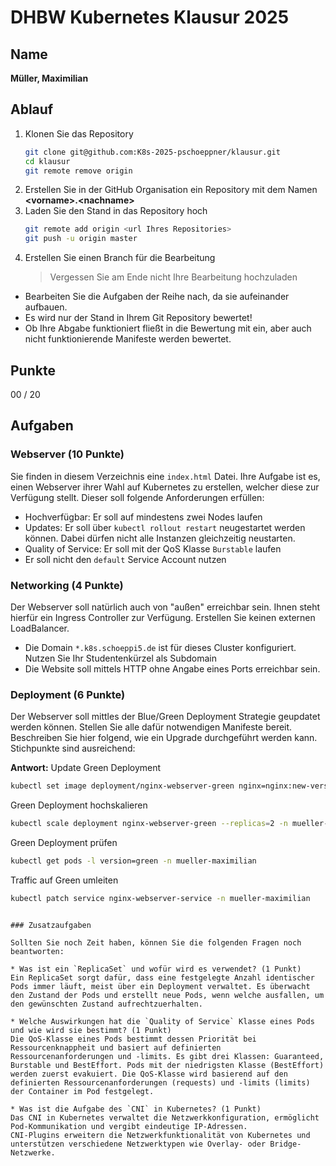 # DHBW Kubernetes Klausur 2025

## Name

**Müller, Maximilian**

## Ablauf

1. Klonen Sie das Repository
    ```bash
    git clone git@github.com:K8s-2025-pschoeppner/klausur.git
    cd klausur
    git remote remove origin
    ```
2. Erstellen Sie in der GitHub Organisation ein Repository mit dem Namen **\<vorname>.\<nachname>**
3. Laden Sie den Stand in das Repository hoch
   ```bash
   git remote add origin <url Ihres Repositories>
   git push -u origin master
   ```
4. Erstellen Sie einen Branch für die Bearbeitung
   > Vergessen Sie am Ende nicht Ihre Bearbeitung hochzuladen

* Bearbeiten Sie die Aufgaben der Reihe nach, da sie aufeinander aufbauen.
* Es wird nur der Stand in Ihrem Git Repository bewertet!
* Ob Ihre Abgabe funktioniert fließt in die Bewertung mit ein, aber auch nicht funktionierende Manifeste werden bewertet.

## Punkte

00 / 20

## Aufgaben

### Webserver (10 Punkte)

Sie finden in diesem Verzeichnis eine `index.html` Datei. Ihre Aufgabe ist es, einen Webserver ihrer Wahl auf Kubernetes zu erstellen, welcher diese zur Verfügung stellt. Dieser soll folgende Anforderungen erfüllen:

* Hochverfügbar: Er soll auf mindestens zwei Nodes laufen
* Updates: Er soll über `kubectl rollout restart` neugestartet werden können. Dabei dürfen nicht alle Instanzen gleichzeitig neustarten.
* Quality of Service: Er soll mit der QoS Klasse `Burstable` laufen
* Er soll nicht den `default` Service Account nutzen

### Networking (4 Punkte)

Der Webserver soll natürlich auch von "außen" erreichbar sein. Ihnen steht hierfür ein Ingress Controller zur Verfügung. Erstellen Sie keinen externen LoadBalancer.

* Die Domain `*.k8s.schoeppi5.de` ist für dieses Cluster konfiguriert. Nutzen Sie Ihr Studentenkürzel als Subdomain
* Die Website soll mittels HTTP ohne Angabe eines Ports erreichbar sein.

### Deployment (6 Punkte)

Der Webserver soll mittles der Blue/Green Deployment Strategie geupdatet werden können. Stellen Sie alle dafür notwendigen Manifeste bereit. Beschreiben Sie hier folgend, wie ein Upgrade durchgeführt werden kann. Stichpunkte sind ausreichend:

**Antwort:**
Update Green Deployment  
```bash
kubectl set image deployment/nginx-webserver-green nginx=nginx:new-version -n mueller-maximilian
```
Green Deployment hochskalieren  
```bash
kubectl scale deployment nginx-webserver-green --replicas=2 -n mueller-maximilian
```
Green Deployment prüfen  
```bash
kubectl get pods -l version=green -n mueller-maximilian
```
Traffic auf Green umleiten  
```bash
kubectl patch service nginx-webserver-service -n mueller-maximilian
```
```

### Zusatzaufgaben

Sollten Sie noch Zeit haben, können Sie die folgenden Fragen noch beantworten:

* Was ist ein `ReplicaSet` und wofür wird es verwendet? (1 Punkt)
Ein ReplicaSet sorgt dafür, dass eine festgelegte Anzahl identischer Pods immer läuft, meist über ein Deployment verwaltet. Es überwacht den Zustand der Pods und erstellt neue Pods, wenn welche ausfallen, um den gewünschten Zustand aufrechtzuerhalten.

* Welche Auswirkungen hat die `Quality of Service` Klasse eines Pods und wie wird sie bestimmt? (1 Punkt)
Die QoS-Klasse eines Pods bestimmt dessen Priorität bei Ressourcenknappheit und basiert auf definierten Ressourcenanforderungen und -limits. Es gibt drei Klassen: Guaranteed, Burstable und BestEffort. Pods mit der niedrigsten Klasse (BestEffort) werden zuerst evakuiert. Die QoS-Klasse wird basierend auf den definierten Ressourcenanforderungen (requests) und -limits (limits) der Container im Pod festgelegt.

* Was ist die Aufgabe des `CNI` in Kubernetes? (1 Punkt)
Das CNI in Kubernetes verwaltet die Netzwerkkonfiguration, ermöglicht Pod-Kommunikation und vergibt eindeutige IP-Adressen.
CNI-Plugins erweitern die Netzwerkfunktionalität von Kubernetes und unterstützen verschiedene Netzwerktypen wie Overlay- oder Bridge-Netzwerke.

